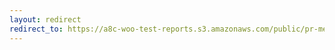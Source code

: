 ```yaml
---
layout: redirect
redirect_to: https://a8c-woo-test-reports.s3.amazonaws.com/public/pr-merge/38418/e2e/index.html
---
```

